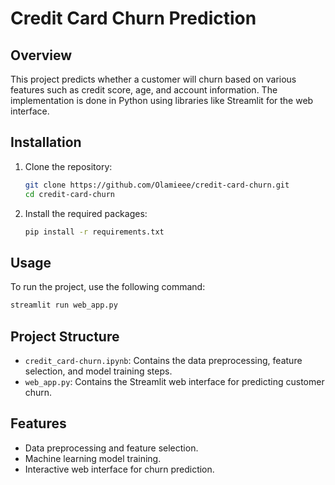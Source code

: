# Credit Card Churn Prediction
## Overview
This project predicts whether a customer will churn based on various features such as credit score, age, and account information. The implementation is done in Python using libraries like Streamlit for the web interface.

## Installation
1. Clone the repository:
   ```bash
   git clone https://github.com/Olamieee/credit-card-churn.git
   cd credit-card-churn
   ```
2. Install the required packages:
   ```bash
   pip install -r requirements.txt
   ```

## Usage
To run the project, use the following command:
```bash
streamlit run web_app.py
```

## Project Structure
- `credit_card-churn.ipynb`: Contains the data preprocessing, feature selection, and model training steps.
- `web_app.py`: Contains the Streamlit web interface for predicting customer churn.

## Features
- Data preprocessing and feature selection.
- Machine learning model training.
- Interactive web interface for churn prediction.
